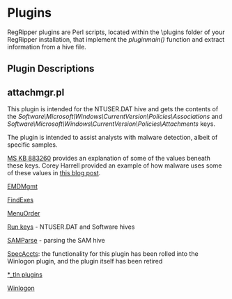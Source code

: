 # Plugins #

RegRipper plugins are Perl scripts, located within the \plugins folder of your RegRipper installation, that implement the _pluginmain()_ function and extract information from a hive file.




## Plugin Descriptions ##

## attachmgr.pl ##

This plugin is intended for the NTUSER.DAT hive and gets the contents of the _Software\Microsoft\Windows\CurrentVersion\Policies\Associations_ and _Software\Microsoft\Windows\CurrentVersion\Policies\Attachments_ keys.

The plugin is intended to assist analysts with malware detection, albeit of specific samples.

[MS KB 883260](http://support.microsoft.com/kb/883260) provides an explanation of some of the values beneath these keys.  Corey Harrell provided an example of how malware uses some of these values in [this blog post](http://journeyintoir.blogspot.com/2010/10/anatomy-of-drive-by-part-2.html).

[EMDMgmt](http://windowsir.blogspot.com/2013/04/plugin-emdmgmt.html)

[FindExes](http://windowsir.blogspot.com/2013/04/plugin-findexes.html)

[MenuOrder](http://journeyintoir.blogspot.com/2013/04/plugin-menuorder.html)


[Run keys](http://journeyintoir.blogspot.com/2013/04/plugins-softrun-userrun.html) - NTUSER.DAT and Software hives

[SAMParse](http://windowsir.blogspot.com/2013/05/plugin-samparse.html) - parsing the SAM hive

[SpecAccts](http://windowsir.blogspot.com/2013/04/plugin-specacctspl.html): the functionality for this plugin has been rolled into the Winlogon plugin, and the plugin itself has been retired


[\*\_tln plugins](http://windowsir.blogspot.com/2013/04/plugin-tln.html)

[Winlogon](http://windowsir.blogspot.com/2013/04/plugin-winlogon.html)